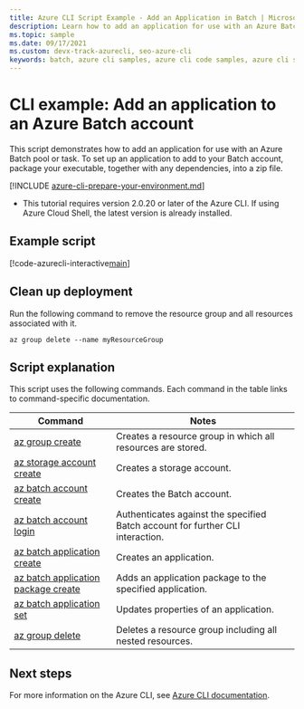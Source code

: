 ```yaml
---
title: Azure CLI Script Example - Add an Application in Batch | Microsoft Docs
description: Learn how to add an application for use with an Azure Batch pool or a task using the Azure CLI.
ms.topic: sample
ms.date: 09/17/2021
ms.custom: devx-track-azurecli, seo-azure-cli
keywords: batch, azure cli samples, azure cli code samples, azure cli script samples
---
```


# CLI example: Add an application to an Azure Batch account

This script demonstrates how to add an application for use with an Azure Batch pool or task. To set up an application to add to your Batch account, package your executable, together with any dependencies, into a zip file. 

[!INCLUDE [azure-cli-prepare-your-environment.md](../../../includes/azure-cli-prepare-your-environment.md)]

 - This tutorial requires version 2.0.20 or later of the Azure CLI. If using Azure Cloud Shell, the latest version is already installed. 

## Example script

[!code-azurecli-interactive[main](../../../cli_scripts/batch/add-application/add-application.sh "Add Application")]

## Clean up deployment

Run the following command to remove the
resource group and all resources associated with it.

```azurecli-interactive
az group delete --name myResourceGroup
```

## Script explanation

This script uses the following commands.
Each command in the table links to command-specific documentation.

| Command | Notes |
|---|---|
| [az group create](/cli/azure/group#az_group_create) | Creates a resource group in which all resources are stored. |
| [az storage account create](/cli/azure/storage/account#az_storage_account_create) | Creates a storage account. |
| [az batch account create](/cli/azure/batch/account#az_batch_account_create) | Creates the Batch account. |
| [az batch account login](/cli/azure/batch/account#az_batch_account_login) | Authenticates against the specified Batch account for further CLI interaction.  |
| [az batch application create](/cli/azure/batch/application#az_batch-application-create) | Creates an application.  |
| [az batch application package create](/cli/azure/batch/application/package#az_batch-application-package-create) | Adds an application package to the specified application.  |
| [az batch application set](/cli/azure/batch/application#az_batch-application-set) | Updates properties of an application.  |
| [az group delete](/cli/azure/group#az_group_delete) | Deletes a resource group including all nested resources. |

## Next steps

For more information on the Azure CLI, see [Azure CLI documentation](/cli/azure).
